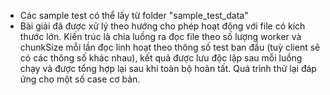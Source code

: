 - Các sample test có thể lấy từ folder "sample_test_data"
- Bài giải đã được xử lý theo hướng cho phép hoạt động với file có kích thước lớn.
Kiến trúc là chia luồng ra đọc file theo số lượng worker và chunkSize mỗi lần đọc linh hoạt theo thông số test ban đầu (tuỳ client sẽ có các thông số khác nhau), kết quả được lưu độc lập sau mỗi luồng chạy và được tổng hợp lại sau khi toàn bộ hoàn tất.
Quá trình thử lại đáp ứng cho một số case cơ bản.